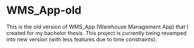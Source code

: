 # WMS_App-old
This is the old version of WMS_App (Warehouse Management App) that I created for my bachelor thesis. This project is currently being revamped into new version (with less features due to time constraints).
